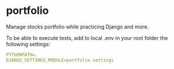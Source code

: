 # portfolio
Manage stocks portfolio while practicing Django and more.

To be able to execute tests, add to local .env in your root folder the following settings:
```yaml
PYTHONPATH=.
DJANGO_SETTINGS_MODULE=portfolio.settings
```